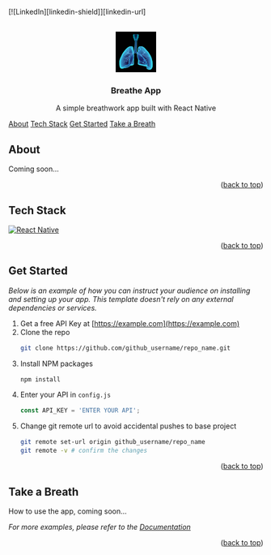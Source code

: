 <a id="readme-top"></a>

[![LinkedIn][linkedin-shield]][linkedin-url]



<!-- HEADER -->
<br />
<div align="center">
    <img src="assets/lungs.jpg" alt="Logo" width="80" height="80">
    <h3 align="center">Breathe App</h3>
    <p align="center">A simple breathwork app built with React Native</p>
</div>



<!-- TABLE OF CONTENTS -->

[About](#about)
[Tech Stack](#tech-stack)
[Get Started](#get-started)
[Take a Breath](#take-a-breath)



<!-- ABOUT THE PROJECT -->
## About

Coming soon...

<p align="right">(<a href="#readme-top">back to top</a>)</p>



<!-- TECH STACK -->
## Tech Stack

[![React Native][React.js]][ReactNative-url]

<p align="right">(<a href="#readme-top">back to top</a>)</p>



<!-- GETTING STARTED -->
## Get Started

_Below is an example of how you can instruct your audience on installing and setting up your app. This template doesn't rely on any external dependencies or services._

1. Get a free API Key at [https://example.com](https://example.com)
2. Clone the repo
   ```sh
   git clone https://github.com/github_username/repo_name.git
   ```
3. Install NPM packages
   ```sh
   npm install
   ```
4. Enter your API in `config.js`
   ```js
   const API_KEY = 'ENTER YOUR API';
   ```
5. Change git remote url to avoid accidental pushes to base project
   ```sh
   git remote set-url origin github_username/repo_name
   git remote -v # confirm the changes
   ```

<p align="right">(<a href="#readme-top">back to top</a>)</p>



<!-- TAKE A BREATH -->
## Take a Breath

How to use the app, coming soon...

_For more examples, please refer to the [Documentation](https://example.com)_

<p align="right">(<a href="#readme-top">back to top</a>)</p>



<!-- MARKDOWN LINKS & IMAGES -->
<!-- https://www.markdownguide.org/basic-syntax/#reference-style-links -->
[React.js]: https://img.shields.io/badge/React-20232A?style=for-the-badge&logo=react&logoColor=61DAFB
[ReactNative-url]: https://reactnative.dev/
